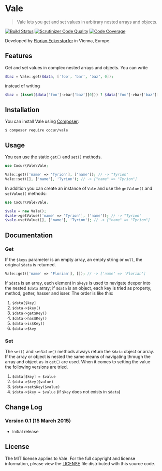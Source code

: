 Vale
====

> Vale lets you get and set values in arbitrary nested arrays and objects.

[![Build Status](https://img.shields.io/travis/cocur/vale/master.svg?style=flat)](https://travis-ci.org/cocur/vale)
[![Scrutinizer Code Quality](https://img.shields.io/scrutinizer/g/cocur/vale.svg?style=flat)](https://scrutinizer-ci.com/g/cocur/vale/?branch=master)
[![Code Coverage](https://img.shields.io/scrutinizer/coverage/g/cocur/vale.svg?style=flat)](https://scrutinizer-ci.com/g/cocur/vale/?branch=master)
 
Developed by [Florian Eckerstorfer](https://florian.ec) in Vienna, Europe.


Features
--------

Get and set values in complex nested arrays and objects. You can write

```php
$baz = Vale::get($data, ['foo', 'bar', 'baz', 0]);
```

instead of writing

```php
$baz = (isset($data['foo']->bar['baz'][0])) ? $data['foo']->bar['baz'][0] : null;
```


Installation
------------

You can install Vale using [Composer](https://getcomposer.org):

```shell
$ composer require cocur/vale
```


Usage
-----

You can use the static `get()` and `set()` methods.

```php
use Cocur\Vale\Vale;

Vale::get(['name' => 'Tyrion'], ['name']); // -> "Tyrion"
Vale::set([], ['name'], 'Tyrion'); // -> ["name" => "Tyrion"]
```

In addition you can create an instance of `Vale` and use the `getValue()` and `setValue()` methods:

```php
use Cocur\Vale\Vale;

$vale = new Vale();
$vale->getValue(['name' => 'Tyrion'], ['name']); // -> "Tyrion"
$vale->setValue([], ['name'], 'Tyrion'); // -> ["name" => "Tyrion"]
```


Documentation
-------------

### Get

If the `$keys` parameter is an empty array, an empty string or `null`, the original `$data` is returned.

```php
Vale::get(['name' => 'Florian'], []); // -> ['name' => 'Florian']
```

If `$data` is an array, each element in `$keys` is used to navigate deeper into the nested `$data` array; if `$data`
is an object, each key is tried as property, method, getter, hasser and isser. The order is like this:

1. `$data[$key]`
2. `$data->$key()`
3. `$data->get$Key()`
4. `$data->has$Key()`
5. `$data->is$Key()`
6. `$data->$key`

### Set

The `set()` and `setValue()` methods always return the `$data` object or array. If the array or object is nested the
same means of navigating through the array and object as in `get()` are used. When it comes to setting the value
the following versions are tried.

1. `$data[$key] = $value`
2. `$data->$key($value)`
3. `$data->set$Key($value)`
4. `$data->$key = $value` (if `$key` does not exists in `$data`)


Change Log
----------

### Version 0.1 (15 March 2015)

- Initial release


License
-------

The MIT license applies to Vale. For the full copyright and license information, please view the 
[LICENSE](https://github.com/cocur/vale/blob/master/LICENSE) file distributed with this source code.
